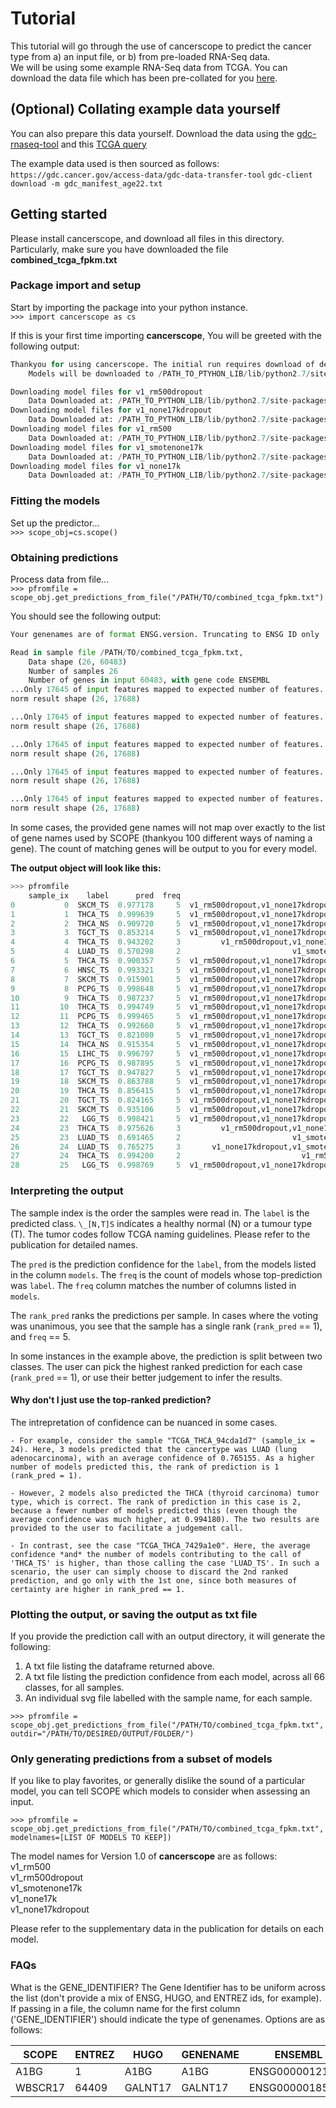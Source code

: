 # Tutorial

This tutorial will go through the use of cancerscope to predict the cancer type from a) an input file, or b) from pre-loaded RNA-Seq data.  
We will be using some example RNA-Seq data from TCGA. You can download the data file which has been pre-collated for you [here](combined_tcga_fpkm.txt).  


## (Optional) Collating example data yourself  
You can also prepare this data yourself. Download the data using the [gdc-rnaseq-tool](https://github.com/cpreid2/gdc-rnaseq-tool) and this [TCGA query](https://portal.gdc.cancer.gov/repository?facetTab=files&filters=%7B%22op%22%3A%22and%22%2C%22content%22%3A%5B%7B%22op%22%3A%22%3E%3D%22%2C%22content%22%3A%7B%22field%22%3A%22cases.diagnoses.age_at_diagnosis%22%2C%22value%22%3A%5B6574%5D%7D%7D%2C%7B%22op%22%3A%22%3C%3D%22%2C%22content%22%3A%7B%22field%22%3A%22cases.diagnoses.age_at_diagnosis%22%2C%22value%22%3A%5B7304%5D%7D%7D%2C%7B%22op%22%3A%22in%22%2C%22content%22%3A%7B%22field%22%3A%22cases.project.project_id%22%2C%22value%22%3A%5B%22TCGA-HNSC%22%2C%22TCGA-LGG%22%2C%22TCGA-LIHC%22%2C%22TCGA-PCPG%22%2C%22TCGA-SKCM%22%2C%22TCGA-TGCT%22%2C%22TCGA-THCA%22%5D%7D%7D%2C%7B%22op%22%3A%22in%22%2C%22content%22%3A%7B%22field%22%3A%22files.access%22%2C%22value%22%3A%5B%22open%22%5D%7D%7D%2C%7B%22op%22%3A%22in%22%2C%22content%22%3A%7B%22field%22%3A%22files.analysis.workflow_type%22%2C%22value%22%3A%5B%22HTSeq%20-%20FPKM%22%5D%7D%7D%2C%7B%22op%22%3A%22in%22%2C%22content%22%3A%7B%22field%22%3A%22files.data_format%22%2C%22value%22%3A%5B%22TXT%22%5D%7D%7D%2C%7B%22op%22%3A%22in%22%2C%22content%22%3A%7B%22field%22%3A%22files.data_type%22%2C%22value%22%3A%5B%22Gene%20Expression%20Quantification%22%5D%7D%7D%5D%7D&searchTableTab=files)  

The example data used is then sourced as follows:  
`https://gdc.cancer.gov/access-data/gdc-data-transfer-tool`
`gdc-client download -m gdc_manifest_age22.txt`  

## Getting started
Please install cancerscope, and download all files in this directory. Particularly, make sure you have downloaded the file **combined_tcga_fpkm.txt**  

### Package import and setup   
Start by importing the package into your python instance.  
`>>> import cancerscope as cs`  

If this is your first time importing **cancerscope**, You will be greeted with the following output:   
 
```python   
Thankyou for using cancerscope. The initial run requires download of dependent model files. Proceeding with download now...
	Models will be downloaded to /PATH_TO_PTYHON_LIB/lib/python2.7/site-packages/cancerscope/data/

Downloading model files for v1_rm500dropout 
	Data Downloaded at: /PATH_TO_PYTHON_LIB/lib/python2.7/site-packages/cancerscope/data/
Downloading model files for v1_none17kdropout 
	Data Downloaded at: /PATH_TO_PYTHON_LIB/lib/python2.7/site-packages/cancerscope/data/
Downloading model files for v1_rm500 
	Data Downloaded at: /PATH_TO_PYTHON_LIB/lib/python2.7/site-packages/cancerscope/data/
Downloading model files for v1_smotenone17k 
	Data Downloaded at: /PATH_TO_PYTHON_LIB/lib/python2.7/site-packages/cancerscope/data/
Downloading model files for v1_none17k 
	Data Downloaded at: /PATH_TO_PYTHON_LIB/lib/python2.7/site-packages/cancerscope/data/
```

### Fitting the models  

Set up the predictor...   
`>>> scope_obj=cs.scope()`     

### Obtaining predictions  

Process data from file...   
`>>> pfromfile = scope_obj.get_predictions_from_file("/PATH/TO/combined_tcga_fpkm.txt")`   

You should see the following output:   

```python    
Your genenames are of format ENSG.version. Truncating to ENSG ID only

Read in sample file /PATH/TO/combined_tcga_fpkm.txt, 
	Data shape (26, 60483)
	Number of samples 26
	Number of genes in input 60483, with gene code ENSEMBL
...Only 17645 of input features mapped to expected number of features. Setting the rest to 0.0...Normalization function being applied: rastminmax
norm result shape (26, 17688)

...Only 17645 of input features mapped to expected number of features. Setting the rest to 0.0...Normalization function being applied: none
norm result shape (26, 17688)

...Only 17645 of input features mapped to expected number of features. Setting the rest to 0.0...Normalization function being applied: rastminmax
norm result shape (26, 17688)

...Only 17645 of input features mapped to expected number of features. Setting the rest to 0.0...Normalization function being applied: none
norm result shape (26, 17688)

...Only 17645 of input features mapped to expected number of features. Setting the rest to 0.0...Normalization function being applied: none
norm result shape (26, 17688)
```     

In some cases, the provided gene names will not map over exactly to the list of gene names used by SCOPE (thankyou 100 different ways of naming a gene). The count of matching genes will be output to you for every model.    

**The output object will look like this:**  

```python
>>> pfromfile
    sample_ix    label      pred  freq                                             models  rank_pred             sample_name
0           0  SKCM_TS  0.977178     5  v1_rm500dropout,v1_none17kdropout,v1_rm500,v1_...          1      TCGA_SKCM_65312630
1           1  THCA_TS  0.999639     5  v1_rm500dropout,v1_none17kdropout,v1_rm500,v1_...          1      TCGA_THCA_b2016510
2           2  THCA_NS  0.909720     5  v1_rm500dropout,v1_none17kdropout,v1_rm500,v1_...          1      TCGA_THCA_ffb8427a
3           3  TGCT_TS  0.853214     5  v1_rm500dropout,v1_none17kdropout,v1_rm500,v1_...          1      TCGA_TGCT_78264e6b
4           4  THCA_TS  0.943202     3         v1_rm500dropout,v1_none17kdropout,v1_rm500          1      TCGA_THCA_4869e2a4
5           4  LUAD_TS  0.570298     2                         v1_smotenone17k,v1_none17k          2      TCGA_THCA_4869e2a4
6           5  THCA_TS  0.900357     5  v1_rm500dropout,v1_none17kdropout,v1_rm500,v1_...          1      TCGA_THCA_73451252
7           6  HNSC_TS  0.993321     5  v1_rm500dropout,v1_none17kdropout,v1_rm500,v1_...          1      TCGA_HNSC_26019321
8           7  SKCM_TS  0.915901     5  v1_rm500dropout,v1_none17kdropout,v1_rm500,v1_...          1      TCGA_SKCM_22632bc1
9           8  PCPG_TS  0.998648     5  v1_rm500dropout,v1_none17kdropout,v1_rm500,v1_...          1      TCGA_PCPG_cf680d44
10          9  THCA_TS  0.987237     5  v1_rm500dropout,v1_none17kdropout,v1_rm500,v1_...          1      TCGA_THCA_34826584
11         10  THCA_TS  0.994749     5  v1_rm500dropout,v1_none17kdropout,v1_rm500,v1_...          1      TCGA_THCA_5fedc450
12         11  PCPG_TS  0.999465     5  v1_rm500dropout,v1_none17kdropout,v1_rm500,v1_...          1      TCGA_PCPG_4f16b358
13         12  THCA_TS  0.992660     5  v1_rm500dropout,v1_none17kdropout,v1_rm500,v1_...          1      TCGA_THCA_4640600f
14         13  TGCT_TS  0.821080     5  v1_rm500dropout,v1_none17kdropout,v1_rm500,v1_...          1      TCGA_TGCT_d8ad327f
15         14  THCA_NS  0.915354     5  v1_rm500dropout,v1_none17kdropout,v1_rm500,v1_...          1      TCGA_THCA_e32c7fe0
16         15  LIHC_TS  0.996797     5  v1_rm500dropout,v1_none17kdropout,v1_rm500,v1_...          1      TCGA_LIHC_abe89868
17         16  PCPG_TS  0.987895     5  v1_rm500dropout,v1_none17kdropout,v1_rm500,v1_...          1      TCGA_PCPG_1182a295
18         17  TGCT_TS  0.947827     5  v1_rm500dropout,v1_none17kdropout,v1_rm500,v1_...          1      TCGA_TGCT_a51c7a87
19         18  SKCM_TS  0.863788     5  v1_rm500dropout,v1_none17kdropout,v1_rm500,v1_...          1      TCGA_SKCM_bcc52bb7
20         19  THCA_TS  0.856415     5  v1_rm500dropout,v1_none17kdropout,v1_rm500,v1_...          1  TCGA_THCA_NHL_a7229653
21         20  TGCT_TS  0.824165     5  v1_rm500dropout,v1_none17kdropout,v1_rm500,v1_...          1      TCGA_TGCT_af5c9e80
22         21  SKCM_TS  0.935106     5  v1_rm500dropout,v1_none17kdropout,v1_rm500,v1_...          1      TCGA_SKCM_074f955e
23         22   LGG_TS  0.998421     5  v1_rm500dropout,v1_none17kdropout,v1_rm500,v1_...          1       TCGA_LGG_9cd81de0
24         23  THCA_TS  0.975626     3         v1_rm500dropout,v1_none17kdropout,v1_rm500          1      TCGA_THCA_7429a1e0
25         23  LUAD_TS  0.691465     2                         v1_smotenone17k,v1_none17k          2      TCGA_THCA_7429a1e0
26         24  LUAD_TS  0.765275     3       v1_none17kdropout,v1_smotenone17k,v1_none17k          1      TCGA_THCA_94cda1d7
27         24  THCA_TS  0.994200     2                           v1_rm500dropout,v1_rm500          2      TCGA_THCA_94cda1d7
28         25   LGG_TS  0.998769     5  v1_rm500dropout,v1_none17kdropout,v1_rm500,v1_...          1       TCGA_LGG_cfd39475
```

### Interpreting the output   
The sample index is the order the samples were read in. The `label` is the predicted class. `\_[N,T]S` indicates a healthy normal (N) or a tumour type (T). The tumor codes follow TCGA naming guidelines. Please refer to the publication for detailed names.   

The `pred` is the prediction confidence for the `label`, from the models listed in the column `models`. The `freq` is the count of models whose top-prediction was `label`. The `freq` column matches the number of columns listed in `models`.   

The `rank_pred` ranks the predictions per sample. In cases where the voting was unanimous, you see that the sample has a single rank (`rank_pred` == 1), and `freq` == 5.  

In some instances in the example above, the prediction is split between two classes. The user can pick the highest ranked prediction for each case (`rank_pred` == 1), or use their better judgement to infer the results.  

#### Why don't I just use the top-ranked prediction?   
The intrepretation of confidence can be nuanced in some cases.   

	- For example, consider the sample "TCGA_THCA_94cda1d7" (sample_ix = 24). Here, 3 models predicted that the cancertype was LUAD (lung adenocarcinoma), with an average confidence of 0.765155. As a higher number of models predicted this, the rank of prediction is 1 (rank_pred = 1).  
	
	- However, 2 models also predicted the THCA (thyroid carcinoma) tumor type, which is correct. The rank of prediction in this case is 2, because a fewer number of models predicted this (even though the average confidence was much higher, at 0.994180). The two results are provided to the user to facilitate a judgement call.     
	
	- In contrast, see the case "TCGA_THCA_7429a1e0". Here, the average confidence *and* the number of models contributing to the call of 'THCA_TS' is higher, than those calling the case 'LUAD_TS'. In such a scenario, the user can simply choose to discard the 2nd ranked prediction, and go only with the 1st one, since both measures of certainty are higher in rank_pred == 1.  

### Plotting the output, or saving the output as txt file  
If you provide the prediction call with an output directory, it will generate the following:  
1. A txt file listing the dataframe returned above.  
2. A txt file listing the prediction confidence from each model, across all 66 classes, for all samples.  
3. An individual svg file labelled with the sample name, for each sample.  

`>>> pfromfile = scope_obj.get_predictions_from_file("/PATH/TO/combined_tcga_fpkm.txt", outdir="/PATH/TO/DESIRED/OUTPUT/FOLDER/")`  

### Only generating predictions from a subset of models  
If you like to play favorites, or generally dislike the sound of a particular model, you can tell SCOPE which models to consider when assessing an input.  

`>>> pfromfile = scope_obj.get_predictions_from_file("/PATH/TO/combined_tcga_fpkm.txt", modelnames=[LIST OF MODELS TO KEEP])`

The model names for Version 1.0 of **cancerscope** are as follows:  
v1_rm500  
v1_rm500dropout  
v1_smotenone17k  
v1_none17k  
v1_none17kdropout  

Please refer to the supplementary data in the publication for details on each model.  
 
### FAQs  
What is the GENE\_IDENTIFIER?
The Gene Identifier has to be uniform across the list (don't provide a mix of ENSG, HUGO, and ENTREZ ids, for example). If passing in a file, the column name for the first column ('GENE\_IDENTIFIER') should indicate the type of genenames. Options are as follows:  

|SCOPE|ENTREZ|HUGO|GENENAME|ENSEMBL|HGNC|GSC1|GSC2|HUGO_ENSG|SCOPE_ENSG|   
|---|---|---|---|---|---|---|---|---|---|   
|A1BG|1|A1BG|A1BG|ENSG00000121410|5|A1BG\|1_calculated|merged_AIBG\|1\_calculated|A1BG_ENSG00000121410|A1BG_ENSG00000121410|    
|WBSCR17|64409|GALNT17|GALNT17|ENSG00000185274|16347|WBSCR17\|64409_calculated|merged_WBSCR17\|64409_calculated|GALNT17\_ENSG00000185274|WBSCR17\_ENSG00000185274|    

